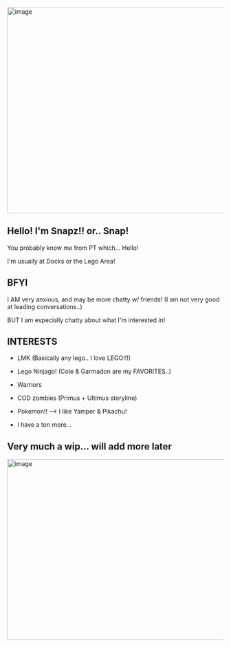<img width="1090" height="479" alt="image" src="https://github.com/user-attachments/assets/16c4d6c7-3f05-49ee-8caf-e76abca31d6a" /> 

Hello! I'm Snapz!! or.. Snap!
--
You probably know me from PT which... Hello! 

I'm usually at Docks or the Lego Area!

BFYI
--
I AM very anxious, and may be more chatty w/ friends! (I am not very good at leading conversations..)

BUT I am especially chatty about what I'm interested in!

INTERESTS
--
+ LMK (Basically any lego.. I love LEGO!!!)

+ Lego Ninjago! (Cole & Garmadon are my FAVORITES..)

+ Warriors

+ COD zombies (Primus + Ultimus storyline)

+ Pokemon!! --> I like Yamper & Pikachu!

+ I have a ton more...

Very much a wip... will add more later
-- 
<img width="1200" height="420" alt="image" src="https://github.com/user-attachments/assets/5f07e785-aa0f-47e6-957e-379d5e33ccf9" />
